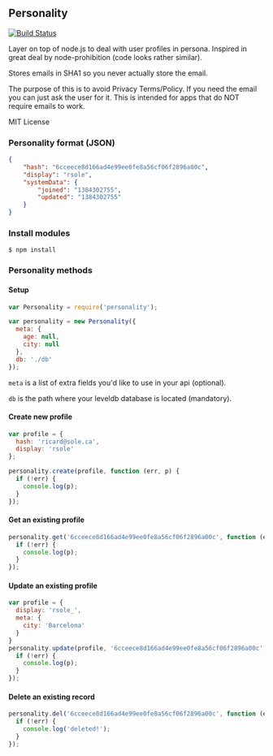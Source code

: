 ## Personality

[![Build Status](https://travis-ci.org/rcsole/node-personality.png)](https://travis-ci.org/rcsole/node-personality)

Layer on top of node.js to deal with user profiles in persona. Inspired in great deal by node-prohibition (code looks rather similar).

Stores emails in SHA1 so you never actually store the email.

The purpose of this is to avoid Privacy Terms/Policy. If you need the email you can just ask the user for it. This is intended for apps that do NOT require emails to work.

MIT License

### Personality format (JSON)

```json
{
    "hash": "6cceece8d166ad4e99ee0fe8a56cf06f2896a00c",
    "display": "rsole",
    "systemData": {
        "joined": "1384302755",
        "updated": "1384302755"
    }
}
```

### Install modules

```
$ npm install
```

### Personality methods

#### Setup

```javascript
var Personality = require('personality');

var personality = new Personality({
  meta: {
    age: null,
    city: null
  },
  db: './db'
});
```
`meta` is a list of extra fields you'd like to use in your api (optional).

`db` is the path where your leveldb database is located (mandatory).

#### Create new profile

```javascript
var profile = {
  hash: 'ricard@sole.ca',
  display: 'rsole'
};

personality.create(profile, function (err, p) {
  if (!err) {
    console.log(p);
  }
});
```

#### Get an existing profile

```javascript
personality.get('6cceece8d166ad4e99ee0fe8a56cf06f2896a00c', function (err, p) {
  if (!err) {
    console.log(p);
  }
});
```

#### Update an existing profile

```javascript
var profile = {
  display: 'rsole_',
  meta: {
    city: 'Barcelona'
  }
}
personality.update(profile, '6cceece8d166ad4e99ee0fe8a56cf06f2896a00c', function (err, p) {
  if (!err) {
    console.log(p);
  }
});
```

#### Delete an existing record

```javascript
personality.del('6cceece8d166ad4e99ee0fe8a56cf06f2896a00c', function (err) {
  if (!err) {
    console.log('deleted!');
  }
});
```
